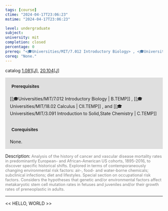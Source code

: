 ```yaml
---
tags: [course]
ctime: "2024-04-17T23:06:23"
mstime: "2024-04-17T23:06:23"

level: undergraduate
subject: 
university: mit
completion: closed
percentage: 0
prereq: "<🎓Universities/MIT/7.012 Introductory Biology> , <🎓Universities/MIT/18.02 Calculus> , and <🎓Universities/MIT/3.091 Introduction to Solid,State Chemistry>"
coreq: "None."
---
```


catalog [1.081[J]](http://student.mit.edu/catalog/m1a.html#1.081), [20.104[J]](http://student.mit.edu/catalog/m20a.html#20.104)

<span style="display: block; padding: 15px; background-color: rgb(100, 100, 100, 0.2);"><font id="m_prereq217_0" style="display: block; font-family: Arial, sans-serif; font-weight: bold; padding: 5px">Prerequisites</font><br><span id="prereq217_0">[[🎓Universities/MIT/7.012 Introductory Biology | B.TEMP]] , [[🎓Universities/MIT/18.02 Calculus | CII.TEMP]] , and [[🎓Universities/MIT/3.091 Introduction to Solid,State Chemistry | C.TEMP]]</span></span>
<span style="display: block; padding: 15px; background-color: rgb(100, 100, 100, 0.2);"><font id="m_coreq217_0" style="display: block; font-family: Arial, sans-serif; font-weight: bold; padding: 5px">Corequisites</font><br><span id="coreq217_0">None.</span></span>

<font style="">Description:</font>
<font style="color: grey; font-size: 0.8rem;">Analysis of the history of cancer and vascular disease mortality rates in predominantly European- and African-American US cohorts, 1895-2016, to discover specific historical shifts. Explored in terms of contemporaneously changing environmental risk factors: air-, food- and water-borne chemicals; subclinical infections; diet and lifestyles. Special section on occupational risk factors. Considers the hypotheses that genetic and/or environmental factors affect metakaryotic stem cell mutation rates in fetuses and juveniles and/or their growth rates of preneoplastic in adults.</font>



---

<< HELLO, WORLD >>
